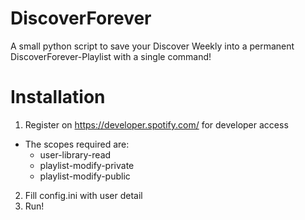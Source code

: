 # DiscoverForever
A small python script to save your Discover Weekly into a permanent DiscoverForever-Playlist with a single command!

# Installation
1. Register on https://developer.spotify.com/ for developer access
  * The scopes required are: 
    * user-library-read 
    * playlist-modify-private 
    * playlist-modify-public
2. Fill config.ini with user detail
3. Run!
